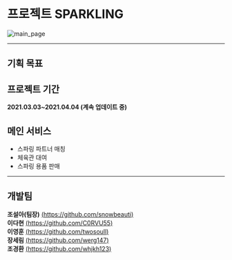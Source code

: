 # 프로젝트 SPARKLING
![main_page](https://cdn.discordapp.com/attachments/813586043332460549/831398756434837544/13-4-2021_14945_www.localhost.jpeg)
___
## 기획 목표

## 프로젝트 기간
**2021.03.03~2021.04.04 (계속 업데이트 중)**   
   

## 메인 서비스
* 스파링 파트너 매칭
* 체육관 대여
* 스파링 용품 판매
___
## 개발팀
**조설아(팀장)** [(https://github.com/snowbeauti)](https://github.com/snowbeauti)   
**이다현** [(https://github.com/C0RVU55)](https://github.com/C0RVU55)   
**이영훈** [(https://github.com/twosoull)](https://github.com/twosoull)   
**장세림** [(https://github.com/werg147)](https://github.com/werg147)   
**조경환** [(https://github.com/whjkh123)](https://github.com/whjkh123)




<!--
컴퓨터 구성 / 필수 조건 안내 (Prerequisites)
설치 안내 (Installation Process)
사용법 (Getting Started)
파일 정보 및 목록 (File Manifest)
저작권 및 사용권 정보 (Copyright / End User License)
배포자 및 개발자의 연락처 정보 (Contact Information)
알려진 버그 (Known Issues)
문제 발생에 대한 해결책 (Troubleshooting)
크레딧 (Credit)
업데이트 정보 (Change Log)
>
